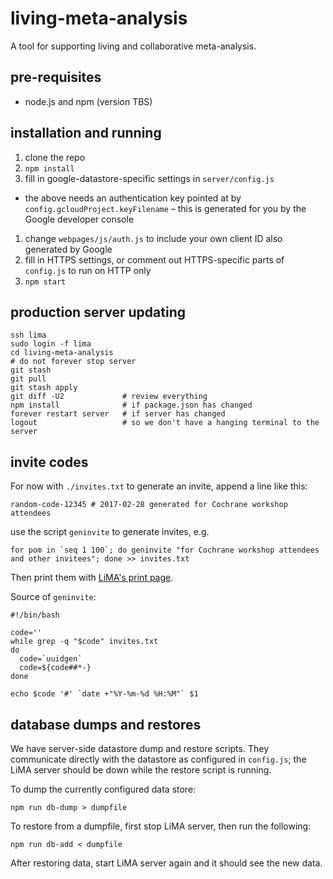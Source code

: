 # living-meta-analysis
A tool for supporting living and collaborative meta-analysis.

## pre-requisites

 * node.js and npm (version TBS)

## installation and running

 1. clone the repo
 1. `npm install`
 1. fill in google-datastore-specific settings in `server/config.js`
   * the above needs an authentication key pointed at by `config.gcloudProject.keyFilename` – this is generated for you by the Google developer console
 1. change `webpages/js/auth.js` to include your own client ID also generated by Google
 1. fill in HTTPS settings, or comment out HTTPS-specific parts of `config.js` to run on HTTP only
 1. `npm start`

## production server updating

```
ssh lima
sudo login -f lima
cd living-meta-analysis
# do not forever stop server
git stash
git pull
git stash apply
git diff -U2             # review everything
npm install              # if package.json has changed
forever restart server   # if server has changed
logout                   # so we don't have a hanging terminal to the server
```

## invite codes

For now with `./invites.txt` to generate an invite, append a line like this:

```
random-code-12345 # 2017-02-28 generated for Cochrane workshop attendees
```

use the script `geninvite` to generate invites, e.g.

```
for pom in `seq 1 100`; do geninvite "for Cochrane workshop attendees and other invitees"; done >> invites.txt
```

Then print them with [LiMA's print page](https://lima.soc.port.ac.uk/admin/print-invites).

Source of `geninvite`:

```
#!/bin/bash

code=''
while grep -q "$code" invites.txt
do
  code=`uuidgen`
  code=${code##*-}
done

echo $code '#' `date +"%Y-%m-%d %H:%M"` $1
```

## database dumps and restores

We have server-side datastore dump and restore scripts. They communicate directly with the datastore as configured in `config.js`; the LiMA server should be down while the restore script is running.

To dump the currently configured data store:

`npm run db-dump > dumpfile`

To restore from a dumpfile, first stop LiMA server, then run the following:

`npm run db-add < dumpfile`

After restoring data, start LiMA server again and it should see the new data.
